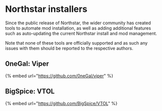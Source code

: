# Northstar installers

Since the public release of Northstar, the wider community has created tools to automate mod installation, as well as adding additional features such as auto-updating the current Northstar install and mod management.

Note that none of these tools are officially supported and as such any issues with them should be reported to the respective authors.

## **0neGal:** Viper

{% embed url="https://github.com/0neGal/viper" %}

## **BigSpice:** VTOL

{% embed url="https://github.com/BigSpice/VTOL" %}
